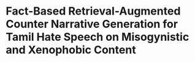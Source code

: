 # Fact-Based Retrieval-Augmented Counter Narrative Generation for Tamil Hate Speech on Misogynistic and Xenophobic Content
